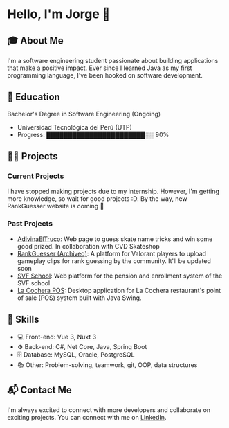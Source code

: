 # Hello, I'm Jorge 👋

## 🎓 About Me
I'm a software engineering student passionate about building applications that make a positive impact. Ever since I learned Java as my first programming language, I've been hooked on software development.

## 🌱 Education
Bachelor's Degree in Software Engineering (Ongoing)
- Universidad Tecnológica del Perú (UTP)
- Progress: ███████████████████████░░ 90%

## 👨‍💻 Projects
### Current Projects
I have stopped making projects due to my internship. However, I'm getting more knowledge, so wait for good projects :D. By the way, new RankGuesser website is coming 👀

### Past Projects
- [AdivinaElTruco](https://github.com/j0rgedev/guessthetrick): Web page to guess skate name tricks and win some good prized. In collaboration with CVD Skateshop
- [RankGuesser (Archived)](https://github.com/j0rgedev/rank-guesser_old): A platform for Valorant players to upload gameplay clips for rank guessing by the community. It'll be updated soon
- [SVF School](https://github.com/j0rgedev/svf-web): Web platform for the pension and enrollment system of the SVF school
- [La Cochera POS](https://github.com/j0rgedev/lacocherapos): Desktop application for La Cochera restaurant's point of sale (POS) system built with Java Swing.

## 🚀 Skills
- 💻 Front-end: Vue 3, Nuxt 3
- ⚙️ Back-end: C#, Net Core, Java, Spring Boot
- 🗄️ Database: MySQL, Oracle, PostgreSQL
- 📚 Other: Problem-solving, teamwork, git, OOP, data structures

## 📬 Contact Me
I'm always excited to connect with more developers and collaborate on exciting projects. You can connect with me on [LinkedIn](https://www.linkedin.com/in/jorge-antezana/).
